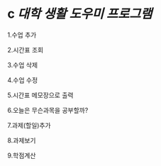 # c  ***대학 생활 도우미 프로그램***
 1.수업 추가
 
 2.시간표 조회
 
 3.수업 삭제
 
 4.수업 수정
 
 5.시간표 메모장으로 출력
 
 6.오늘은 무슨과목을 공부할까?
 
 7.과제(할일)추가
 
 8.과제보기
 
 9.학점계산
 
 
 
